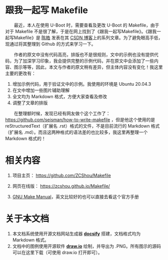 # 跟我一起写 Makefile
&emsp;&emsp;最近，本人在使用 U-Boot 时，需要查看及更改 U-Boot 的 Makefile，由于对于 Makefile 不是很了解，于是在网上找到了《跟我一起写Makefile》。《跟我一起写Makefile》是 [陈皓](https://coolshell.cn/haoel) 发表在其 [CSDN 博客](https://blog.csdn.net/haoel/article/details/2886)上的系列文章。为了避免眼高手低，现通过将其整理到 Github 的方式来学习一下。

&emsp;&emsp;作者的原文中没有代码高亮，排版也不是很规则，文中的示例也没有提供代码，为了加深学习印象，我会提供完整的示例代码，并在原文中会添加了一些内容、图示等等，因此，本文与作者的原文稍有差异，但主体内容没有变化！我这里主要的更改有：
1. 增加示例代码，用于验证文中的示例。我使用的环境是 Ubuntu 20.04.3
2. 在文中增加一些图片辅助理解
3. 全文均为 Markdown 格式，方便大家查看及修改
4. 调整了文章的排版

&emsp;&emsp;在整理额时候，发现已经有网友做个这个工作了：https://github.com/seisman/how-to-write-makefile ，但是他这个使用的是 reStructuredText（扩展名 .rst）格式的文件，不是目前流行的 Markdown 格式（扩展名 .md）。而且这两种格式的语法差的也比较多，我这里再整理一个 Markdown 格式的！

# 相关内容
1. 项目主页： https://github.com/ZCShou/Makefile

2. 网页在线版： https://zcshou.github.io/Makefile/

3. [GNU Make Manual](https://www.gnu.org/software/make/manual/)，英文比较好的也可以直接去看这个官方手册

# 关于本文档
1. 本文档系统使用开源文档网站生成器 **[docsify](https://docsify.js.org/#/)** 搭建，文档格式均为 Markdown 格式。
2. 文档中的图例使用开源软件 **[draw.io](https://www.diagrams.net/)** 绘制，并导出为 .PNG。所有图示的源码可以在这里下载（可使用 draw.io 打开即可）。
